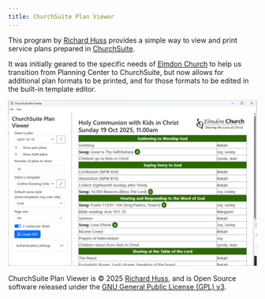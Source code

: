 ```yaml
---
title: ChurchSuite Plan Viewer
---
```

This program by [Richard Huss](https://github.com/hussra) provides a simple way to view and print service plans prepared
in [ChurchSuite](https://churchsuite.com/).

It was initially geared to the specific needs of [Elmdon Church](https://www.elmdonchurch.org/)
to help us transition from Planning Center to ChurchSuite, but now allows for additional plan
formats to be printed, and for those formats to be edited in the built-in template editor.

![Screenshot of ChurchSuite Plan Viewer](assets/images/setup9.png)

ChurchSuite Plan Viewer is &copy; 2025 [Richard Huss](https://github.com/hussra), and is Open Source software released under the
[GNU General Public License (GPL) v3](https://www.gnu.org/licenses/gpl-3.0.html).